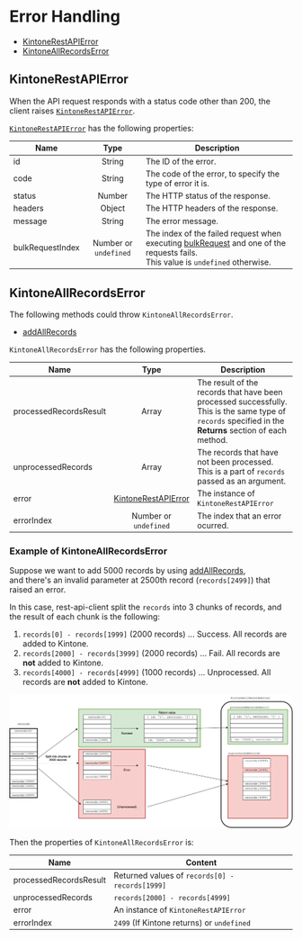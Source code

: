 # Error Handling

- [KintoneRestAPIError](#kintonerestapierror)
- [KintoneAllRecordsError](#kintoneallrecordserror)

## KintoneRestAPIError

When the API request responds with a status code other than 200, the client raises [`KintoneRestAPIError`](../src/KintoneRestAPIError.ts).

[`KintoneRestAPIError`](../src/KintoneRestAPIError.ts) has the following properties:

| Name             |         Type          | Description                                                                                                                                                |
| ---------------- | :-------------------: | ---------------------------------------------------------------------------------------------------------------------------------------------------------- |
| id               |        String         | The ID of the error.                                                                                                                                       |
| code             |        String         | The code of the error, to specify the type of error it is.                                                                                                 |
| status           |        Number         | The HTTP status of the response.                                                                                                                           |
| headers          |        Object         | The HTTP headers of the response.                                                                                                                          |
| message          |        String         | The error message.                                                                                                                                         |
| bulkRequestIndex | Number or `undefined` | The index of the failed request when executing [bulkRequest](docs/bulkRequest.md) and one of the requests fails.<br />This value is `undefined` otherwise. |

## KintoneAllRecordsError

The following methods could throw `KintoneAllRecordsError`.

- [addAllRecords](record.md#addAllRecords)

`KintoneAllRecordsError` has the following properties.

| Name                   |                    Type                     | Description                                                                                                                                              |
| ---------------------- | :-----------------------------------------: | -------------------------------------------------------------------------------------------------------------------------------------------------------- |
| processedRecordsResult |                    Array                    | The result of the records that have been processed successfully. This is the same type of `records` specified in the **Returns** section of each method. |
| unprocessedRecords     |                    Array                    | The records that have not been processed. This is a part of `records` passed as an argument.                                                             |
| error                  | [KintoneRestAPIError](#KintoneRestAPIError) | The instance of `KintoneRestAPIError`                                                                                                                    |
| errorIndex             |         Number or<br />`undefined`          | The index that an error ocurred.                                                                                                                         |

### Example of KintoneAllRecordsError

Suppose we want to add 5000 records by using [addAllRecords](record.md#addAllRecords),  
and there's an invalid parameter at 2500th record (`records[2499]`) that raised an error.

In this case, rest-api-client split the `records` into 3 chunks of records, and the result of each chunk is the following:

1. `records[0] - records[1999]` (2000 records) ... Success. All records are added to Kintone.
2. `records[2000] - records[3999]` (2000 records) ... Fail. All records are **not** added to Kintone.
3. `records[4000] - records[4999]` (1000 records) ... Unprocessed. All records are **not** added to Kintone.

![example of KintoneAllRecordsError](./images/example-of-KintoneAllRecordsError.png)

Then the properties of `KintoneAllRecordsError` is:

| Name                   | Content                                         |
| ---------------------- | ----------------------------------------------- |
| processedRecordsResult | Returned values of `records[0] - records[1999]` |
| unprocessedRecords     | `records[2000] - records[4999]`                 |
| error                  | An instance of `KintoneRestAPIError`            |
| errorIndex             | `2499` (If Kintone returns) or `undefined`      |
